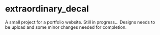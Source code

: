 # extraordinary_decal 
A small project for a portfolio website. 
Still in progress... Designs needs to be upload and some minor changes needed for completion.

